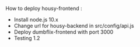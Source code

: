 How to deploy housy-frontend :

- Install node.js 10.x
- Change url for housy-backend in src/config/api.js
- Deploy dumbflix-frontend with port 3000
- Testing 1.2
